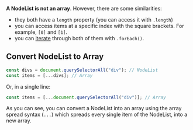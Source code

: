**A NodeList is not an array**. However, there are some similarities:

-   they both have a `length` property (you can access it with `.length`)
-   you can access items at a specific index with the square brackets. For example, `[0]` and `[1]`.
-   you can [iterate](https://learnjavascript.online/app.html?id=1803#) through both of them with `.forEach()`.

## Convert NodeList to Array

```javascript
const divs = document.querySelectorAll("div"); // NodeList
const items = [...divs]; // Array
```

Or, in a single line:

```javascript
const items = [...document.querySelectorAll("div")]; // Array
```

As you can see, you can convert a NodeList into an array using the array spread syntax (`...`) which spreads every single item of the NodeList, into a new array.